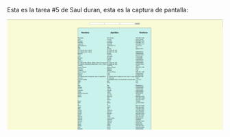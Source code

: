 Esta es la tarea #5 de Saul duran, esta es la captura de pantalla:

![Mi captura de pantallla](Captura.png)